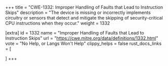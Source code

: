 +++
title = "CWE-1332: Improper Handling of Faults that Lead to Instruction Skips"
description	= "The device is missing or incorrectly implements circuitry or sensors that detect and mitigate the skipping of security-critical CPU instructions when they occur."
weight = 1332

[extra]
id = 1332
name = "Improper Handling of Faults that Lead to Instruction Skips"
url = "https://cwe.mitre.org/data/definitions/1332.html"
vote = "No Help, or Langs Won't Help"
clippy_helps = false
rust_docs_links = [
	
]
+++

